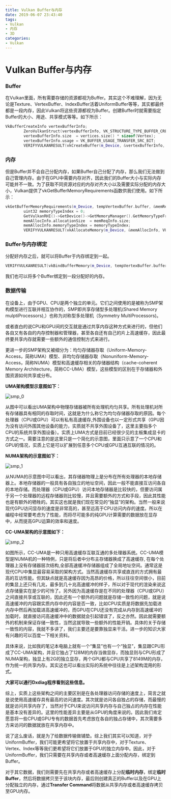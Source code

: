 ```yaml
---
title: Vulkan Buffer与内存
date: 2019-06-07 23:43:40
tags:
- Vulkan
- 内存
- 3D
categories:
- Vulkan
---
```


# Vulkan Buffer与内存

### Buffer

在Vulkan里面，所有需要存储的资源都视为Buffer。其实这个不难理解，因为无论是Texture、VertexBuffer、IndexBuffer活着UniformBuffer等等，其实都最终都是一段内存，因此Vulkan将这些资源都视为Buffer。创建Buffer时就需要指定Buffer的大小、用途、共享模式等等。如下所示：

```c++
VkBufferCreateInfo vertexBufferInfo;
		ZeroVulkanStruct(vertexBufferInfo, VK_STRUCTURE_TYPE_BUFFER_CREATE_INFO);
		vertexBufferInfo.size  = vertices.size() * sizeof(Vertex);
		vertexBufferInfo.usage = VK_BUFFER_USAGE_TRANSFER_SRC_BIT;
		VERIFYVULKANRESULT(vkCreateBuffer(m_Device, &vertexBufferInfo, VULKAN_CPU_ALLOCATOR, &tempVertexBuffer.buffer));
```

<!-- more -->

### 内存

但是Buffer并不会自己分配内存，如果Buffer自己分配了内存，那么我们无法做到自己管理内存。由于在GPU中需要内存对齐，因此我们的Buffer大小与实际内存可能并不一致。为了获取不同资源对应的内存对齐大小以及需要实际分配的内存大小，Vulkan提供了vkGetBufferMemoryRequirements函数供我们使用。如下所示：

```c++
vkGetBufferMemoryRequirements(m_Device, tempVertexBuffer.buffer, &memReqInfo);
		uint32 memoryTypeIndex = 0;
		GetVulkanRHI()->GetDevice()->GetMemoryManager().GetMemoryTypeFromProperties(memReqInfo.memoryTypeBits, VK_MEMORY_PROPERTY_HOST_VISIBLE_BIT | VK_MEMORY_PROPERTY_HOST_COHERENT_BIT, &memoryTypeIndex);
		memAllocInfo.allocationSize  = memReqInfo.size;
		memAllocInfo.memoryTypeIndex = memoryTypeIndex;
		VERIFYVULKANRESULT(vkAllocateMemory(m_Device, &memAllocInfo, VULKAN_CPU_ALLOCATOR, &tempVertexBuffer.memory));
```

### Buffer与内存绑定

分配好内存之后，就可以将Buffer于内存绑定到一起。

```c++
VERIFYVULKANRESULT(vkBindBufferMemory(m_Device, tempVertexBuffer.buffer, tempVertexBuffer.memory, 0));
```

我们也可以将多个Buffer绑定到一段分配好的内存。

### 数据传输

在设备上，由于GPU、CPU是两个独立的单元。它们之间使用的是被称为SMP架构模型进行互联并相互协作的，SMP即共享存储型多处理机(Shared Memory mulptiProcessors),）也称为对称型多处理机（Symmetry MultiProcessors)。

或者直白的说CPU和GPU间的交互就是通过共享内存这种方式来进行的，但他们各自又有各自的内存控制器和管理器，甚至各自还有自己的片上高速缓存，因此最终要共享内存就需要一些额外的通信控制方式来进行。

更进一步的SMP架构又被细分为：均匀存储器存取（Uniform-Memory-Access，简称UMA）模型、非均匀存储器存取（Nonuniform-Memory-Access，简称NUMA）模型和高速缓存相关的存储器结构（cache-coherent Memory Architecture，简称CC-UMA）模型，这些模型的区别在于存储器和外围资源如何共享或分布。

**UMA架构模型示意图如下：**

![smp_0](smp_0.png)

从图中可以看出UMA架构中物理存储器被所有处理机均匀共享。所有处理机对所有存储器具有相同的存取时间，这就是为什么称它为均匀存储器存取的原因。每个处理器（CPU或GPU）可以有私有高速缓存,外围设备也以一定形式共享（GPU因为没有访问外围其他设备的能力，实质就不共享外围设备了，这里主要指多个CPU的系统共享外围设备）。实质上UMA方式是目前已经很少见的主板集成显卡的方式之一。需要注意的是这里只是一个简化的示意图，里面只示意了一个CPU和GPU的情况，实质上它是可以扩展到任意多个CPU或GPU互通互联的情况的。

**NUMA架构的示意图如下：**

![smp_1](smp_1.png)

从NUMA的示意图中可以看出，其存储器物理上是分布在所有处理器的本地存储器上。本地存储器的一般具有各自独立的地址空间，因此一般不能直接互访问各自的本地存储。而处理器（CPU或GPU）访问本地存储器是比较快的，但要访问属于另一个处理器的远程存储器则比较慢，并且需要额外的方式和手段，因此其性能也是有额外的牺牲的。其实这也就是我们现在常见的“独显”的架构。当然一般来说现代GPU访问显存的速度是非常高的，甚至远高于CPU访问内存的速度。所以在编程中经常要考虑为了性能，而将尽可能多的纯GPU计算需要的数据放在显存中，从而提高GPU运算的效率和速度。

**CC-UMA架构的示意图如下：**

![smp_2](smp_2.png)

如图所示，CC-UMA是一种只用高速缓存互联互通的多处理器系统。CC-UMA模型是NUMA机的一种特例，只是将后者中分布主存储器换成了高速缓存, 在每个处理器上没有存储器层次结构,全部高速缓冲存储器组成了全局地址空间。通常这是现代CPU中集显最容易采取的架构方式。当然高速缓存共享或直连的方式拥有最高的互访性能。但其缺点就是高速缓存因为高昂的价格，所以往往空间很小，目前的集显上还只有几兆，最多到几十兆高速缓冲的样子，所以对于现代的渲染来说这点存储量实在是少的可怜了。另外因为高速缓存是在不同的处理器（CPU或GPU）之间直接共享或互联的，因此还有一个额外的问题就是存储一致性的问题，就是说高速缓冲的内容跟实质内存中的内容是否一致，比如CPU实质是将数据先加载进内存中然后再加载进高速缓冲的，而GPU在CPU还没有完成从内存到高速缓冲的加载时，就直接访问高速缓冲中的数据就会引起错误了，反之亦然。因此就需要额外的机制来保证存储一致性，当然这就导致一些额外的性能开销。具体的关于存储一致性的内容，我就不多讲了，我们主要还是要靠独显来干活。进一步的知识大家有兴趣的可以百度一下相关资料。

具体来说，比如我的笔记本电脑上就有一个“集显”也有一个“独显”，集显跟CPU形成了CC-UMA架构，并且它独占了128M的内存当做显存，而独显则与CPU形成了NUMA架构，独显上有2G的独立显存，两个GPU都与CPU共享了8149M的内存，作为统一的共享内存。其实这也可以看出实际的系统中往往是上述架构混用的形式。

**大家可以通行Dxdiag程序看到这些信息。**

综上，实质上这些架构之间的主要区别是在各处理器访问存储的速度上，简言之就是说使用高速缓存具有最高的访问速度。其次就是访问各自独占的存储，而最慢的就是访问共享内存了，当然对于CPU来说访问共享内存与自己独占的内存在性能是基本没有差异的。这里的性能差异主要是从GPU的角度来说的。因此我们肯定愿意将一些CPU或GPU专有的数据首先考虑放在各自的独占存储中，其次需要多方来访问的数据就放在共享内存中。

说了这么废话，就是为了给数据传输做铺垫。综上我们其实可以知道，对于UniformBuffer，我们可能更希望将它放置于共享内存中，对于Texture、Vertex、Index等等我们更希望将它们放置于GPU的独立内存中。因此，对于UniformBuffer，我们只需要在共享内存或者高速缓存上面分配内存，绑定到Buffer。

对于其它数据，我们则需要先在共享内存或者高速缓存上分配**临时内存**，绑定**临时Buffer**，然后将数据拷贝至于该块内存，最后则创建真正的Buffer以及在GPU上分配独立的内存，通过**Transfer Command**将数据从共享内存或者高速缓存拷贝至GPU内存。









